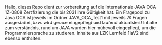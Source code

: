 Hallo, dieses Repo dient zur vorbereitung auf die Internationale JAVA OCA 1Z-0808 Zertifizierung die bis 2031 ihre Gültigkeit hat.
Ein Fragepool zu Java OCA ist jeweils im Ordner JAVA_OCA_Test1 mit jeweils 70 Fragen ausgestattet, bzw. wird gerade eingepflegt und laufend aktualisiert!
Inhalte zum verständnis, rund um JAVA wurden hier mühevoll eingepflegt, um die Programmiersprache zu studieren.
Inhalte aus LZK Lernfeld 11aV2 sind ebenso enthalten.
